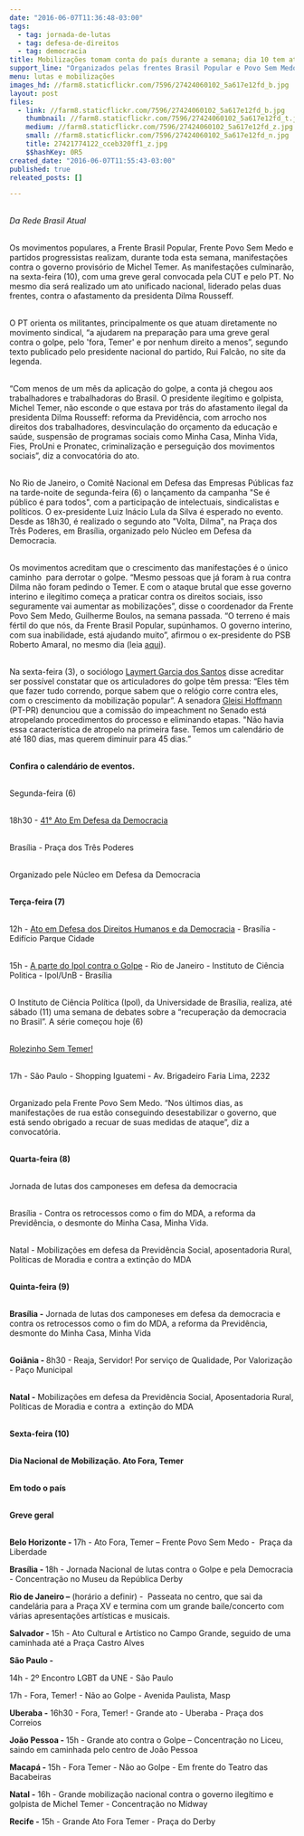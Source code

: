 ```yaml
---
date: "2016-06-07T11:36:48-03:00"
tags:
  - tag: jornada-de-lutas
  - tag: defesa-de-direitos
  - tag: democracia
title: Mobilizações tomam conta do país durante a semana; dia 10 tem ato nacional
support_line: "Organizados pelas frentes Brasil Popular e Povo Sem Medo, protestos culminarão com protestos contra governo interino"
menu: lutas e mobilizações
images_hd: //farm8.staticflickr.com/7596/27424060102_5a617e12fd_b.jpg
layout: post
files:
  - link: //farm8.staticflickr.com/7596/27424060102_5a617e12fd_b.jpg
    thumbnail: //farm8.staticflickr.com/7596/27424060102_5a617e12fd_t.jpg
    medium: //farm8.staticflickr.com/7596/27424060102_5a617e12fd_z.jpg
    small: //farm8.staticflickr.com/7596/27424060102_5a617e12fd_n.jpg
    title: 27421774122_cceb320ff1_z.jpg
    $$hashKey: 0R5
created_date: "2016-06-07T11:55:43-03:00"
published: true
releated_posts: []

---
```

<p><br />
<em>Da Rede Brasil Atual</em></p>

<p><br />
Os movimentos populares, a Frente Brasil Popular, Frente Povo Sem Medo e partidos progressistas realizam, durante toda esta semana, manifesta&ccedil;&otilde;es contra o governo provis&oacute;rio de Michel Temer. As manifesta&ccedil;&otilde;es culminar&atilde;o, na sexta-feira (10), com uma greve geral convocada pela CUT e pelo PT. No mesmo dia ser&aacute; realizado um ato unificado nacional, liderado pelas duas frentes, contra o afastamento da presidenta Dilma Rousseff.</p>

<p><br />
O PT orienta os militantes, principalmente os que atuam diretamente no movimento sindical, &ldquo;a ajudarem na prepara&ccedil;&atilde;o para uma greve geral contra o golpe, pelo &#39;fora, Temer&#39; e por nenhum direito a menos&rdquo;, segundo texto publicado pelo presidente nacional do partido, Rui Falc&atilde;o, no site da legenda.</p>

<p><br />
&ldquo;Com menos de um m&ecirc;s da aplica&ccedil;&atilde;o do golpe, a conta j&aacute; chegou aos trabalhadores e trabalhadoras do Brasil. O presidente ileg&iacute;timo e golpista, Michel Temer, n&atilde;o esconde o que estava por tr&aacute;s do afastamento ilegal da presidenta Dilma Rousseff: reforma da Previd&ecirc;ncia, com arrocho nos direitos dos trabalhadores, desvincula&ccedil;&atilde;o do or&ccedil;amento da educa&ccedil;&atilde;o e sa&uacute;de, suspens&atilde;o de programas sociais como Minha Casa, Minha Vida, Fies, ProUni e Pronatec, criminaliza&ccedil;&atilde;o e persegui&ccedil;&atilde;o dos movimentos sociais&rdquo;, diz a convocat&oacute;ria do ato.</p>

<p><br />
No Rio de Janeiro, o Comit&ecirc; Nacional em Defesa das Empresas P&uacute;blicas faz na tarde-noite de segunda-feira (6) o lan&ccedil;amento da campanha &quot;Se &eacute; p&uacute;blico &eacute; para todos&quot;, com a participa&ccedil;&atilde;o de intelectuais, sindicalistas e pol&iacute;ticos. O ex-presidente Luiz In&aacute;cio Lula da Silva &eacute; esperado no evento. Desde as 18h30, &eacute; realizado o segundo ato &quot;Volta, Dilma&quot;, na Pra&ccedil;a dos Tr&ecirc;s Poderes, em Bras&iacute;lia, organizado pelo N&uacute;cleo em Defesa da Democracia.</p>

<p><br />
Os movimentos acreditam que o crescimento das manifesta&ccedil;&otilde;es &eacute; o &uacute;nico caminho&nbsp; para derrotar o golpe. &ldquo;Mesmo pessoas que j&aacute; foram &agrave; rua contra Dilma n&atilde;o foram pedindo o Temer. E com o ataque brutal que esse governo interino e ileg&iacute;timo come&ccedil;a a praticar contra os direitos sociais, isso seguramente vai aumentar as mobiliza&ccedil;&otilde;es&rdquo;, disse o coordenador da Frente Povo Sem Medo, Guilherme Boulos, na semana passada. &ldquo;O terreno &eacute; mais f&eacute;rtil do que n&oacute;s, da Frente Brasil Popular, sup&uacute;nhamos. O governo interino, com sua inabilidade, est&aacute; ajudando muito&rdquo;, afirmou o ex-presidente do PSB Roberto Amaral, no mesmo dia (leia <a href="http://www.redebrasilatual.com.br/politica/2016/05/frentes-brasil-popular-e-povo-sem-medo-preparam-mobilizacoes-crescentes-ate-o-dia-10-8953.html">aqui</a>).</p>

<p><br />
Na sexta-feira (3), o soci&oacute;logo <a href="http://www.redebrasilatual.com.br/politica/2016/06/mobilizacao-popular-e-rastilho-de-polvora-contra-o-golpe-diz-laymert-garcia-dos-santos-3281.html">Laymert Garcia dos Santos</a> disse acreditar ser poss&iacute;vel constatar que os articuladores do golpe t&ecirc;m pressa: &ldquo;Eles t&ecirc;m que fazer tudo correndo, porque sabem que o rel&oacute;gio corre contra eles, com o crescimento da mobiliza&ccedil;&atilde;o popular&rdquo;. A senadora <a href="http://www.redebrasilatual.com.br/politica/2016/06/gleisi-hoffmann-estamos-recorrendo-sobre-o-rito-que-quem-estabeleceu-foi-o-stf-2431.html">Gleisi Hoffmann</a> (PT-PR) denunciou que a comiss&atilde;o do impeachment no Senado est&aacute; atropelando procedimentos do processo e eliminando etapas. &quot;N&atilde;o havia essa caracter&iacute;stica de atropelo na primeira fase. Temos um calend&aacute;rio de at&eacute; 180 dias, mas querem diminuir para 45 dias.&rdquo;</p>

<p><br />
<strong>Confira o calend&aacute;rio de eventos.</strong></p>

<p><br />
Segunda-feira (6)</p>

<p><br />
18h30 - <a href="http://www.pt.org.br/agenda/#41-ato-em-defesa-da-democracia">41&deg; Ato Em Defesa da Democracia</a></p>

<p><br />
Bras&iacute;lia - Pra&ccedil;a dos Tr&ecirc;s Poderes</p>

<p><br />
Organizado pele N&uacute;cleo em Defesa da Democracia</p>

<p><br />
<strong>Ter&ccedil;a-feira (7)</strong></p>

<p><br />
12h - <a href="http://www.pt.org.br/agenda/#ato-em-defesa-dos-direitos-humanos-e-da-democracia">Ato em Defesa dos Direitos Humanos e da Democracia</a> - Bras&iacute;lia - Edif&iacute;cio Parque Cidade</p>

<p><br />
15h - <a href="http://www.pt.org.br/agenda/#a-parte-do-ipol-contra-o-golpe-2">A parte do Ipol contra o Golpe</a> - Rio de Janeiro - Instituto de Ci&ecirc;ncia Politica - Ipol/UnB - Bras&iacute;lia</p>

<p><br />
O Instituto de Ci&ecirc;ncia Pol&iacute;tica (Ipol), da Universidade de Bras&iacute;lia, realiza, at&eacute; s&aacute;bado (11) uma semana de debates sobre a &ldquo;recupera&ccedil;&atilde;o da democracia no Brasil&rdquo;. A s&eacute;rie come&ccedil;ou hoje (6)</p>

<p><br />
<a href="https://fridacms.firebaseapp.com/news-edit.html?id=5756beef818404283f2e667d">Rolezinho Sem Temer!</a></p>

<p><br />
17h - S&atilde;o Paulo - Shopping Iguatemi - Av. Brigadeiro Faria Lima, 2232</p>

<p><br />
Organizado pela Frente Povo Sem Medo. &ldquo;Nos &uacute;ltimos dias, as manifesta&ccedil;&otilde;es de rua est&atilde;o conseguindo desestabilizar o governo, que est&aacute; sendo obrigado a recuar de suas medidas de ataque&rdquo;, diz a convocat&oacute;ria.</p>

<p><br />
<strong>Quarta-feira (8)</strong></p>

<p><br />
Jornada de lutas dos camponeses em defesa da democracia</p>

<p><br />
Bras&iacute;lia - Contra os retrocessos como o fim do MDA, a reforma da Previd&ecirc;ncia, o desmonte do Minha Casa, Minha Vida.</p>

<p><br />
Natal - Mobiliza&ccedil;&otilde;es em defesa da Previd&ecirc;ncia Social, aposentadoria Rural, Pol&iacute;ticas de Moradia e contra a extin&ccedil;&atilde;o do MDA</p>

<p><br />
<strong>Quinta-feira (9)</strong></p>

<p><br />
<strong>Bras&iacute;lia -</strong> Jornada de lutas dos camponeses em defesa da democracia e contra os retrocessos como o fim do MDA, a reforma da Previd&ecirc;ncia,&nbsp; desmonte do Minha Casa, Minha Vida</p>

<p><br />
<strong>Goi&acirc;nia - </strong>8h30 - Reaja, Servidor! Por servi&ccedil;o de Qualidade, Por Valoriza&ccedil;&atilde;o - Pa&ccedil;o Municipal</p>

<p><br />
<strong>Natal -</strong> Mobiliza&ccedil;&otilde;es em defesa da Previd&ecirc;ncia Social, Aposentadoria Rural, Pol&iacute;ticas de Moradia e contra a&nbsp; extin&ccedil;&atilde;o do MDA</p>

<p><br />
<strong>Sexta-feira (10)</strong></p>

<p><br />
<strong>Dia Nacional de Mobiliza&ccedil;&atilde;o. Ato Fora, Temer </strong></p>

<p><br />
<strong>Em todo o pa&iacute;s</strong></p>

<p><br />
<strong>Greve geral</strong></p>

<p><br />
<strong>Belo Horizonte - </strong>17h - Ato Fora, Temer &ndash; Frente Povo Sem Medo -&nbsp; Pra&ccedil;a da Liberdade</p>

<p><strong>Bras&iacute;lia - </strong>18h - Jornada Nacional de lutas contra o Golpe e pela Democracia - Concentra&ccedil;&atilde;o no Museu da Rep&uacute;blica Derby</p>

<p><strong>Rio de Janeiro &ndash;</strong> (hor&aacute;rio a definir) -&nbsp; Passeata no centro, que sai da candel&aacute;ria para a Pra&ccedil;a XV e termina com um grande baile/concerto com v&aacute;rias apresenta&ccedil;&otilde;es art&iacute;sticas e musicais.</p>

<p><strong>Salvador - </strong>15h - Ato Cultural e Art&iacute;stico no Campo Grande, seguido de uma caminhada at&eacute; a Pra&ccedil;a Castro Alves</p>

<p><strong>S&atilde;o Paulo - </strong></p>

<p>14h - 2&ordm; Encontro LGBT da UNE - S&atilde;o Paulo</p>

<p>17h - Fora, Temer! - N&atilde;o ao Golpe - Avenida Paulista, Masp</p>

<p><strong>Uberaba -</strong> 16h30 - Fora, Temer! - Grande ato - Uberaba - Pra&ccedil;a dos Correios</p>

<p><strong>Jo&atilde;o Pessoa - </strong>15h - Grande ato contra o Golpe &ndash; Concentra&ccedil;&atilde;o no Liceu, saindo em caminhada pelo centro de Jo&atilde;o Pessoa</p>

<p><strong>Macap&aacute; - </strong>15h - Fora Temer - N&atilde;o ao Golpe - Em frente do Teatro das Bacabeiras</p>

<p><strong>Natal -</strong> 16h - Grande mobiliza&ccedil;&atilde;o nacional contra o governo ileg&iacute;timo e golpista de Michel Temer - Concentra&ccedil;&atilde;o no Midway</p>

<p><strong>Recife -</strong> 15h - Grande Ato Fora Temer - Pra&ccedil;a do Derby</p>
